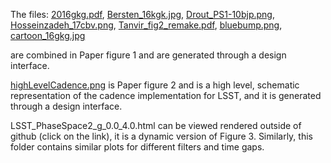 
The files:
[2016gkg.pdf](2016gkg.pdf),
 [Bersten_16kgk.jpg](Bersten_16kgk.jpg), 
 [Drout_PS1-10bjp.png](Drout_PS1-10bjp.png),
 [Hosseinzadeh_17cbv.png](Hosseinzadeh_17cbv.png),
 [Tanvir_fig2_remake.pdf](Tanvir_fig2_remake.pdf),
 [bluebump.png](bluebump.png),
 [cartoon_16gkg.jpg](cartoon_16gkg.jpg)

are combined in Paper figure 1 and are generated through a design interface. 

[highLevelCadence.png](highLevelCadence.png) is Paper figure 2 and is a high level, schematic representation of the cadence implementation for LSST, and it is generated through a design interface. 

LSST_PhaseSpace2_g_0.0_4.0.html	can be viewed rendered outside of github (click on the link), it is a dynamic version of Figure 3. Similarly, this folder contains similar plots for different filters and time gaps. 


